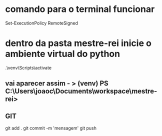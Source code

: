 # comando para o terminal funcionar
Set-ExecutionPolicy RemoteSigned

# dentro da pasta mestre-rei inicie o ambiente virtual do python
.\venv\Scripts\activate

## vai aparecer assim - > (venv) PS C:\Users\joaoc\Documents\workspace\mestre-rei>


## GIT
git add .
git commit -m 'mensagem'
git push